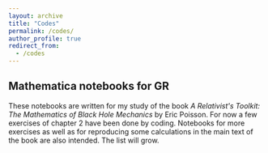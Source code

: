 ```yaml
---
layout: archive
title: "Codes"
permalink: /codes/
author_profile: true
redirect_from:
  - /codes
---
```


## Mathematica notebooks for GR

These notebooks are written for my study of the book *A Relativist's Toolkit: The Mathematics of Black Hole Mechanics* by Eric Poisson. For now a few exercises of chapter 2 have been done by coding. Notebooks for more exercises as well as for reproducing some calculations in the main text of the book are also intended. The list will grow. 


